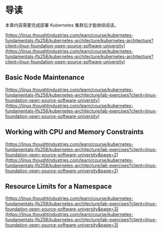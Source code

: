 # 导读

本章内容需要完成部署 Kubernetes 集群后才能继续阅读。

[https://linux.thoughtindustries.com/learn/course/kubernetes-fundamentals-lfs258/kubernetes-architecture/kubernetes-architecture?client=linux-foundation-open-source-software-university](https://linux.thoughtindustries.com/learn/course/kubernetes-fundamentals-lfs258/kubernetes-architecture/kubernetes-architecture?client=linux-foundation-open-source-software-university)

## Basic Node Maintenance

[https://linux.thoughtindustries.com/learn/course/kubernetes-fundamentals-lfs258/kubernetes-architecture/lab-exercises?client=linux-foundation-open-source-software-university](https://linux.thoughtindustries.com/learn/course/kubernetes-fundamentals-lfs258/kubernetes-architecture/lab-exercises?client=linux-foundation-open-source-software-university)

## Working with CPU and Memory Constraints

[https://linux.thoughtindustries.com/learn/course/kubernetes-fundamentals-lfs258/kubernetes-architecture/lab-exercises?client=linux-foundation-open-source-software-university&page=2](https://linux.thoughtindustries.com/learn/course/kubernetes-fundamentals-lfs258/kubernetes-architecture/lab-exercises?client=linux-foundation-open-source-software-university&page=2)

## Resource Limits for a Namespace

[https://linux.thoughtindustries.com/learn/course/kubernetes-fundamentals-lfs258/kubernetes-architecture/lab-exercises?client=linux-foundation-open-source-software-university&page=3](https://linux.thoughtindustries.com/learn/course/kubernetes-fundamentals-lfs258/kubernetes-architecture/lab-exercises?client=linux-foundation-open-source-software-university&page=3)

